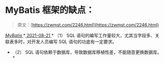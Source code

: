 <!--yml
category: 未分类
date: 0001-01-01 00:00:00
-->

# MyBatis 框架的缺点：

> 原文：[https://zwmst.com/2246.html](https://zwmst.com/2246.html)

   [ *MyBatis* ](https://zwmst.com/mybatis)*[ <time datetime="2021-08-21T11:56:07+08:00"> 2021-08-21 </time> ](https://zwmst.com/2246.html)  *   （1） SQL 语句的编写工作量较大，尤其当字段多、关联表多时，对开发人员编写 SQL 语句的功底有一定要求。
*   （2） SQL 语句依赖于数据库，导致数据库移植性差，不能随意更换数据库。*